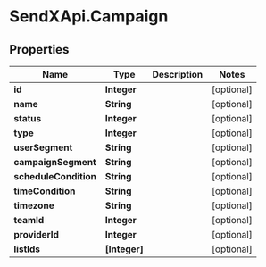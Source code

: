 # SendXApi.Campaign

## Properties
Name | Type | Description | Notes
------------ | ------------- | ------------- | -------------
**id** | **Integer** |  | [optional] 
**name** | **String** |  | [optional] 
**status** | **Integer** |  | [optional] 
**type** | **Integer** |  | [optional] 
**userSegment** | **String** |  | [optional] 
**campaignSegment** | **String** |  | [optional] 
**scheduleCondition** | **String** |  | [optional] 
**timeCondition** | **String** |  | [optional] 
**timezone** | **String** |  | [optional] 
**teamId** | **Integer** |  | [optional] 
**providerId** | **Integer** |  | [optional] 
**listIds** | **[Integer]** |  | [optional] 


